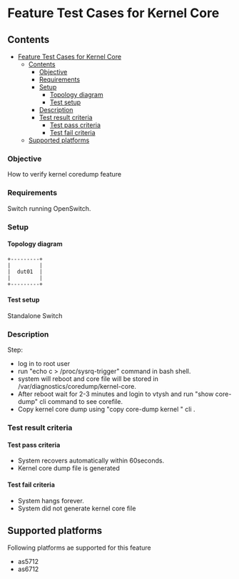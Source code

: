 # Feature Test Cases for Kernel Core

## Contents

- [Feature Test Cases for Kernel Core](#feature-test-cases-for-kernel-core)
	- [Contents](#contents)
		- [Objective](#objective)
		- [Requirements](#requirements)
		- [Setup](#setup)
			- [Topology diagram](#topology-diagram)
			- [Test setup](#test-setup)
		- [Description](#description)
		- [Test result criteria](#test-result-criteria)
			- [Test pass criteria](#test-pass-criteria)
			- [Test fail criteria](#test-fail-criteria)
	- [Supported platforms](#supported-platforms)


### Objective
How to verify kernel coredump feature

### Requirements
Switch running OpenSwitch.

### Setup
#### Topology diagram
```ditaa
+---------+
|         |
|  dut01  |
|         |
+---------+
```

#### Test setup
Standalone Switch

### Description
Step:
- log in to root user
- run "echo c > /proc/sysrq-trigger" command in bash shell.
- system will reboot and core file will be stored in /var/diagnostics/coredump/kernel-core.
- After reboot wait for  2-3 minutes and login to vtysh and run "show core-dump" cli command to see corefile.
- Copy kernel core dump using  "copy core-dump kernel " cli .


### Test result criteria
#### Test pass criteria
- System recovers automatically within 60seconds.
- Kernel core dump file is generated

#### Test fail criteria
- System hangs forever.
- System did not generate kernel core file


## Supported platforms
Following platforms ae supported for this feature
- as5712
- as6712
